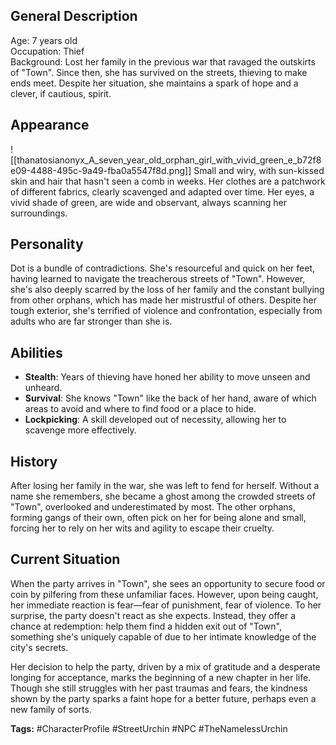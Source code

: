 ## General Description

Age: 7 years old  
Occupation: Thief  
Background: Lost her family in the previous war that ravaged the outskirts of "Town". Since then, she has survived on the streets, thieving to make ends meet. Despite her situation, she maintains a spark of hope and a clever, if cautious, spirit.

## Appearance
![[thanatosianonyx_A_seven_year_old_orphan_girl_with_vivid_green_e_b72f8e09-4488-495c-9a49-fba0a5547f8d.png]]
Small and wiry, with sun-kissed skin and hair that hasn't seen a comb in weeks. Her clothes are a patchwork of different fabrics, clearly scavenged and adapted over time. Her eyes, a vivid shade of green, are wide and observant, always scanning her surroundings.

## Personality

Dot is a bundle of contradictions. She's resourceful and quick on her feet, having learned to navigate the treacherous streets of "Town". However, she's also deeply scarred by the loss of her family and the constant bullying from other orphans, which has made her mistrustful of others. Despite her tough exterior, she's terrified of violence and confrontation, especially from adults who are far stronger than she is.

## Abilities

- **Stealth**: Years of thieving have honed her ability to move unseen and unheard.
- **Survival**: She knows "Town" like the back of her hand, aware of which areas to avoid and where to find food or a place to hide.
- **Lockpicking**: A skill developed out of necessity, allowing her to scavenge more effectively.

## History

After losing her family in the war, she was left to fend for herself. Without a name she remembers, she became a ghost among the crowded streets of "Town", overlooked and underestimated by most. The other orphans, forming gangs of their own, often pick on her for being alone and small, forcing her to rely on her wits and agility to escape their cruelty.

## Current Situation

When the party arrives in "Town", she sees an opportunity to secure food or coin by pilfering from these unfamiliar faces. However, upon being caught, her immediate reaction is fear—fear of punishment, fear of violence. To her surprise, the party doesn't react as she expects. Instead, they offer a chance at redemption: help them find a hidden exit out of "Town", something she's uniquely capable of due to her intimate knowledge of the city's secrets.

Her decision to help the party, driven by a mix of gratitude and a desperate longing for acceptance, marks the beginning of a new chapter in her life. Though she still struggles with her past traumas and fears, the kindness shown by the party sparks a faint hope for a better future, perhaps even a new family of sorts.

**Tags:** #CharacterProfile #StreetUrchin #NPC #TheNamelessUrchin
